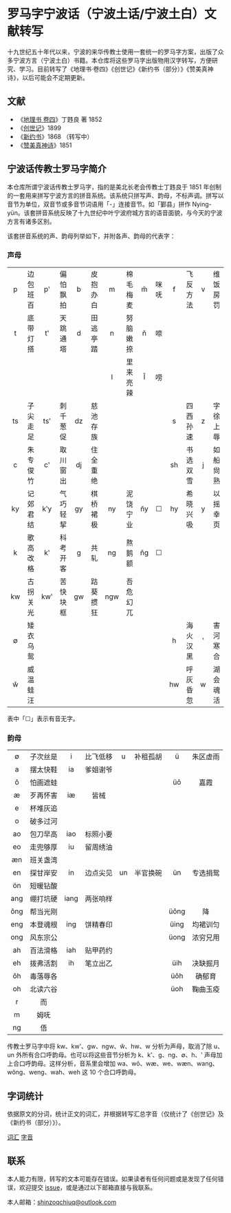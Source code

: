 # 罗马字宁波话（宁波土话/宁波土白）文献转写

十九世纪五十年代以来，宁波的来华传教士使用一套统一的罗马字方案，出版了众多宁波方言（宁波土白）书籍。本仓库将这些罗马字出版物用汉字转写，方便研究、学习。目前转写了《地理书·卷四》《创世记》《新约书（部分）》《赞美真神诗》，以后可能会不定期更新。

## 文献

- 《[地理书 卷四](./di-li-shü-kyün-s-1852)》丁韪良 著 1852
- 《[创世记](./tsʽông-shü-kyi-1899)》1899
- 《[新约书](./sing-iah-shü-1868)》1868 （转写中）
- 《[赞美真神诗](./tsæn-me-tsing-jing-s-1851)》1851

## 宁波话传教士罗马字简介

本仓库所谓宁波话传教士罗马字，指的是美北长老会传教士丁韪良于 1851 年创制的一套用来拼写宁波方言的拼音系统。该系统只拼写声、韵母，不标声调。拼写以音节为单位，双音节或多音节词语用「-」连接音节。如「鄞县」拼作 Nying-yün。该套拼音系统反映了十九世纪中叶宁波府城方言的语音面貌，与今天的宁波方言有诸多区别。

该套拼音系统的声、韵母列举如下，并附各声、韵母的代表字：

### 声母

<table>
 <tbody>
  <tr>
   <td align="center">p</td>
   <td align="center">边包班百</td>
   <td align="center">pʽ</td>
   <td align="center">偏怕飘拍</td>
   <td align="center">b</td>
   <td align="center">皮抱办白</td>
   <td align="center">m</td>
   <td align="center">棉毛梅麦</td>
   <td align="center">m̆</td>
   <td align="center">咪呒</td>
   <td align="center">f</td>
   <td align="center">飞反方法</td>
   <td align="center">v</td>
   <td align="center">维饭房罚</td>
  </tr>
  <tr>
   <td align="center">t</td>
   <td align="center">底带灯搭</td>
   <td align="center">tʽ</td>
   <td align="center">天跳通塔</td>
   <td align="center">d</td>
   <td align="center">田逃亭踏</td>
   <td align="center">n</td>
   <td align="center">努脑嫩捺</td>
   <td align="center">n̆</td>
   <td align="center">㖠</td>
   <td align="center"> </td>
   <td align="center"> </td>
   <td align="center"> </td>
   <td align="center"> </td>
  </tr>
  <tr>
   <td align="center"> </td>
   <td align="center"> </td>
   <td align="center"> </td>
   <td align="center"> </td>
   <td align="center"> </td>
   <td align="center"> </td>
   <td align="center">l</td>
   <td align="center">里来亮辣</td>
   <td align="center">l̆</td>
   <td align="center">唠</td>
   <td align="center"> </td>
   <td align="center"> </td>
   <td align="center"> </td>
   <td align="center"> </td>
  </tr>
  <tr>
   <td align="center">ts</td>
   <td align="center">子尖走足</td>
   <td align="center">tsʽ</td>
   <td align="center">刺千葱促</td>
   <td align="center">dz</td>
   <td align="center">慈池存族</td>
   <td align="center"> </td>
   <td align="center"> </td>
   <td align="center"> </td>
   <td align="center"> </td>
   <td align="center">s</td>
   <td align="center">四西孙速</td>
   <td align="center">z</td>
   <td align="center">字徐上辱</td>
  </tr>
  <tr>
   <td align="center">c</td>
   <td align="center">朱专俊竹</td>
   <td align="center">cʽ</td>
   <td align="center">取川窗出</td>
   <td align="center">dj</td>
   <td align="center">住全重绝</td>
   <td align="center"> </td>
   <td align="center"> </td>
   <td align="center"> </td>
   <td align="center"> </td>
   <td align="center">sh</td>
   <td align="center">书选双雪</td>
   <td align="center">j</td>
   <td align="center">如船尙熟</td>
  </tr>
   <td align="center">ky</td>
   <td align="center">记郊君结</td>
   <td align="center">kʽy</td>
   <td align="center">气巧轻挈</td>
   <td align="center">gy</td>
   <td align="center">棋桥裙极</td>
   <td align="center">ny</td>
   <td align="center">泥饶宁业</td>
   <td align="center">n̆y</td>
   <td align="center">☐</td>
   <td align="center">hy</td>
   <td align="center">希晓兴吸</td>
   <td align="center">y</td>
   <td align="center">以摇幸页</td>
  </tr>
  <tr>
   <td align="center">k</td>
   <td align="center">歌高改格</td>
   <td align="center">kʽ</td>
   <td align="center">科考开客</td>
   <td align="center">g</td>
   <td align="center">共轧</td>
   <td align="center">ng</td>
   <td align="center">熬鹅额</td>
   <td align="center">n̆g</td>
   <td align="center">☐</td>
   <td align="center"> </td>
   <td align="center"> </td>
   <td align="center"> </td>
   <td align="center"> </td>
  </tr>
  <tr>
   <td align="center">kw</td>
   <td align="center">古拐关光</td>
   <td align="center">kwʽ</td>
   <td align="center">苦快块框</td>
   <td align="center">gw</td>
   <td align="center">跍葵掼狂</td>
   <td align="center">ngw</td>
   <td align="center">吾危幻兀</td>
   <td align="center"> </td>
   <td align="center"> </td>
   <td align="center"> </td>
   <td align="center"> </td>
   <td align="center"> </td>
   <td align="center"> </td>
  </tr>
  <tr>
   <td align="center">∅</td>
   <td align="center">矮衣乌鸳</td>
   <td align="center"> </td>
   <td align="center"> </td>
   <td align="center"> </td>
   <td align="center"> </td>
   <td align="center"> </td>
   <td align="center"> </td>
   <td align="center"> </td>
   <td align="center"> </td>
   <td align="center">h</td>
   <td align="center">海火汉黑</td>
   <td align="center">ʽ</td>
   <td align="center">害河寒合</td>
  </tr>
  <tr>
   <td align="center">w̆</td>
   <td align="center">威温蛙汪</td>
   <td align="center"> </td>
   <td align="center"> </td>
   <td align="center"> </td>
   <td align="center"> </td>
   <td align="center"> </td>
   <td align="center"> </td>
   <td align="center"> </td>
   <td align="center"> </td>
   <td align="center">hw</td>
   <td align="center">呼灰昏忽</td>
   <td align="center">w</td>
   <td align="center">湖会魂活</td>
  </tr>
 </tbody>
</table>

表中「☐」表示有音无字。

### 韵母

<table>
 <tbody>
  <tr>
   <td align="center">∅</td>
   <td align="center">子次丝是</td>
   <td align="center">i</td>
   <td align="center">比飞低移</td>
   <td align="center">u</td>
   <td align="center">补租孤胡</td>
   <td align="center">ü</td>
   <td align="center">朱区虚雨</td>
  </tr>
  <tr>
   <td align="center">a</td>
   <td align="center">摆太快鞋</td>
   <td align="center">ia</td>
   <td align="center">爹姐谢爷</td>
   <td align="center"> </td>
   <td align="center"> </td>
   <td align="center"> </td>
   <td align="center"> </td>
  </tr>
  <tr>
   <td align="center">ô</td>
   <td align="center">怕画遮蛙</td>
   <td align="center"> </td>
   <td align="center"> </td>
   <td align="center"> </td>
   <td align="center"> </td>
   <td align="center">üô</td>
   <td align="center">嘉霞</td>
  </tr>
  <tr>
   <td align="center">æ</td>
   <td align="center">歹再怀害</td>
   <td align="center">iæ</td>
   <td align="center">皆械</td>
   <td align="center"> </td>
   <td align="center"> </td>
   <td align="center"> </td>
   <td align="center"> </td>
  </tr>
  <tr>
   <td align="center">e</td>
   <td align="center">杯堆灰追</td>
   <td align="center"> </td>
   <td align="center"> </td>
   <td align="center"> </td>
   <td align="center"> </td>
   <td align="center"> </td>
   <td align="center"> </td>
  </tr>
  <tr>
   <td align="center">o</td>
   <td align="center">破多过河</td>
   <td align="center"> </td>
   <td align="center"> </td>
   <td align="center"> </td>
   <td align="center"> </td>
   <td align="center"> </td>
   <td align="center"> </td>
  </tr>
  <tr>
   <td align="center">ao</td>
   <td align="center">包刀早高</td>
   <td align="center">iao</td>
   <td align="center">标照小要</td>
   <td align="center"> </td>
   <td align="center"> </td>
   <td align="center"> </td>
   <td align="center"> </td>
  </tr>
  <tr>
   <td align="center">eo</td>
   <td align="center">走兜够厚</td>
   <td align="center">iu</td>
   <td align="center">留周绣油</td>
   <td align="center"> </td>
   <td align="center"> </td>
   <td align="center"> </td>
   <td align="center"> </td>
  </tr>
  <tr>
   <td align="center">æn</td>
   <td align="center">班关盏湾</td>
   <td align="center"> </td>
   <td align="center"> </td>
   <td align="center"> </td>
   <td align="center"> </td>
   <td align="center"> </td>
   <td align="center"> </td>
  </tr>
  <tr>
   <td align="center">en</td>
   <td align="center">探甘岸安</td>
   <td align="center">in</td>
   <td align="center">边点尖见</td>
   <td align="center">un</td>
   <td align="center">半官换碗</td>
   <td align="center">ün</td>
   <td align="center">专选捐鸳</td>
  </tr>
  <tr>
   <td align="center">ön</td>
   <td align="center">短暖钻酸</td>
   <td align="center"> </td>
   <td align="center"> </td>
   <td align="center"> </td>
   <td align="center"> </td>
   <td align="center"> </td>
   <td align="center"> </td>
  </tr>
  <tr>
   <td align="center">ang</td>
   <td align="center">绷打坑硬</td>
   <td align="center">iang</td>
   <td align="center">两张响样</td>
   <td align="center"> </td>
   <td align="center"> </td>
   <td align="center"> </td>
   <td align="center"> </td>
  </tr>
  <tr>
   <td align="center">ông</td>
   <td align="center">帮当光刚</td>
   <td align="center"> </td>
   <td align="center"> </td>
   <td align="center"> </td>
   <td align="center"> </td>
   <td align="center">üông</td>
   <td align="center">降</td>
  </tr>
  <tr>
   <td align="center">eng</td>
   <td align="center">本登魂根</td>
   <td align="center">ing</td>
   <td align="center">饼精春印</td>
   <td align="center"> </td>
   <td align="center"> </td>
   <td align="center">üing</td>
   <td align="center">均裙训匀</td>
  </tr>
  <tr>
   <td align="center">ong</td>
   <td align="center">风东宗公</td>
   <td align="center"> </td>
   <td align="center"> </td>
   <td align="center"> </td>
   <td align="center"> </td>
   <td align="center">üong</td>
   <td align="center">浓穷兄用</td>
  </tr>
  <tr>
   <td align="center">ah</td>
   <td align="center">百法滑格</td>
   <td align="center">iah</td>
   <td align="center">贴甲药约</td>
   <td align="center"> </td>
   <td align="center"> </td>
   <td align="center"> </td>
   <td align="center"> </td>
  </tr>
  <tr>
   <td align="center">eh</td>
   <td align="center">拨弗活割</td>
   <td align="center">ih</td>
   <td align="center">笔立出乙</td>
   <td align="center"> </td>
   <td align="center"> </td>
   <td align="center">üih</td>
   <td align="center">决缺掘月</td>
  </tr>
  <tr>
   <td align="center">ôh</td>
   <td align="center">毒落辱各</td>
   <td align="center"> </td>
   <td align="center"> </td>
   <td align="center"> </td>
   <td align="center"> </td>
   <td align="center">üôh</td>
   <td align="center">确郁育</td>
  </tr>
  <tr>
   <td align="center">oh</td>
   <td align="center">北读六谷</td>
   <td align="center"> </td>
   <td align="center"> </td>
   <td align="center"> </td>
   <td align="center"> </td>
   <td align="center">üoh</td>
   <td align="center">鞠曲玉疫</td>
  </tr>
  <tr>
   <td align="center">r</td>
   <td align="center">而</td>
   <td align="center"> </td>
   <td align="center"> </td>
   <td align="center"> </td>
   <td align="center"> </td>
   <td align="center"> </td>
   <td align="center"> </td>
  </tr>
  <tr>
   <td align="center">m</td>
   <td align="center">姆呒</td>
   <td align="center"> </td>
   <td align="center"> </td>
   <td align="center"> </td>
   <td align="center"> </td>
   <td align="center"> </td>
   <td align="center"> </td>
  </tr>
  <tr>
   <td align="center">ng</td>
   <td align="center">俉</td>
   <td align="center"> </td>
   <td align="center"> </td>
   <td align="center"> </td>
   <td align="center"> </td>
   <td align="center"> </td>
   <td align="center"> </td>
  </tr>
 </tbody>
</table>

传教士罗马字中将 kw、kwʽ、gw、ngw、w̆、hw、w 分析为声母，取消了除 u、un 外所有合口呼韵母。也可以将这些音节分析为 k、kʽ、g、ng、∅、h、ʽ 声母加上合口呼韵母。这样分析，音系里会增加 wa、wô、wæ、we、wæn、wang、wông、weng、wah、weh 这 10 个合口呼韵母。

## 字词统计

依据原文的分词，统计正文的词汇，并根据转写汇总字音（仅统计了《创世记》及《新约书（部分）》）。

[词汇](./詞.tsv) [字音](./字.tsv)

## 联系

本人能力有限，转写的文本可能存在错误。如果读者有任何问题或是发现了任何错误，欢迎提交 [issue](https://github.com/shinzoqchiuq/books-in-wu-romanization/issues)，或是通过以下邮箱直接与我联系。

本人邮箱：shinzoqchiuq@outlook.com

